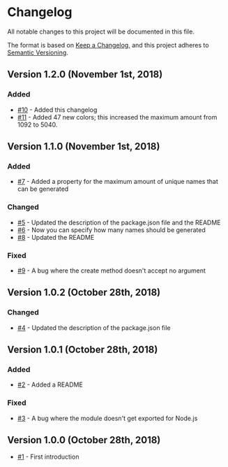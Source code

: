 # Changelog
All notable changes to this project will be documented in this file.

The format is based on [Keep a Changelog](https://keepachangelog.com/en/1.0.0/),
and this project adheres to [Semantic Versioning](https://semver.org/spec/v2.0.0.html).

## Version 1.2.0 (November 1st, 2018)
### Added
- [#10](https://github.com/Bikossor/anonymus/issues/10) - Added this changelog
- [#11](https://github.com/Bikossor/anonymus/issues/11) - Added 47 new colors; this increased the maximum amount from 1092 to 5040.

## Version 1.1.0 (November 1st, 2018)
### Added
- [#7](https://github.com/Bikossor/anonymus/issues/7) - Added a property for the maximum amount of unique names that can be generated
### Changed
- [#5](https://github.com/Bikossor/anonymus/issues/5) - Updated the description of the package.json file and the README
- [#6](https://github.com/Bikossor/anonymus/issues/6) - Now you can specify how many names should be generated
- [#8](https://github.com/Bikossor/anonymus/issues/8) - Updated the README

### Fixed
- [#9](https://github.com/Bikossor/anonymus/issues/9) - A bug where the create method doesn't accept no argument

## Version 1.0.2 (October 28th, 2018)
### Changed
- [#4](https://github.com/Bikossor/anonymus/issues/4) - Updated the description of the package.json file

## Version 1.0.1 (October 28th, 2018)
### Added
- [#2](https://github.com/Bikossor/anonymus/issues/2) - Added a README
### Fixed
- [#3](https://github.com/Bikossor/anonymus/issues/3) - A bug where the module doesn't get exported for Node.js

## Version 1.0.0 (October 28th, 2018)
- [#1](https://github.com/Bikossor/anonymus/issues/1) - First introduction
